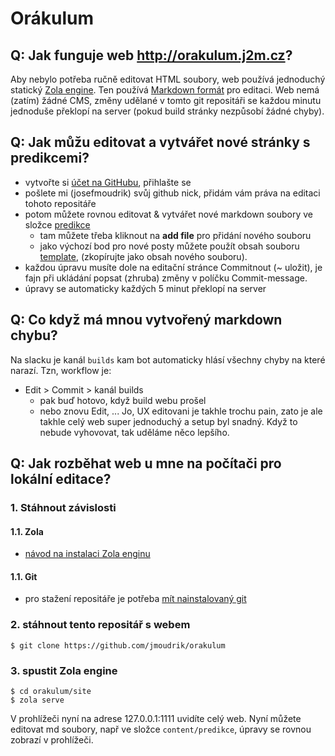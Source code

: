 # Orákulum

## Q: Jak funguje web http://orakulum.j2m.cz?

Aby nebylo potřeba ručně editovat HTML soubory, web
používá jednoduchý statický [Zola engine](https://www.getzola.org/).
Ten používá [Markdown formát](https://www.markdownguide.org/basic-syntax/) pro editaci.
Web nemá (zatím) žádné CMS, změny udělané v tomto git repositáři se každou minutu 
jednoduše překlopí na server (pokud build stránky nezpůsobí žádné chyby).


## Q: Jak můžu editovat a vytvářet nové stránky s predikcemi?
- vytvořte si [účet na GitHubu](https://github.com/join), přihlašte se
- pošlete mi (josefmoudrik) svůj github nick, přidám vám práva na editaci tohoto repositáře
- potom můžete rovnou editovat & vytvářet nové markdown soubory ve složce
	[predikce](https://github.com/jmoudrik/orakulum/tree/master/site/content/predikce)
	- tam můžete třeba kliknout na **add file** pro přidání nového souboru
	- jako výchozí bod pro nové posty můžete použít obsah souboru [template](https://raw.githubusercontent.com/jmoudrik/orakulum/master/site/content/predikce/template.md), (zkopírujte jako obsah nového souboru).
- každou úpravu musíte dole na editační stránce Commitnout (~ uložit), je fajn
    při ukládání popsat (zhruba) změny v políčku Commit-message.
- úpravy se automaticky každých 5 minut překlopí na server


## Q: Co když má mnou vytvořený markdown chybu?

Na slacku je kanál `builds` kam bot automaticky hlásí všechny chyby na které narazí. Tzn, workflow je:
- Edit > Commit > kanál builds
	- pak buď hotovo, když build webu prošel
	- nebo znovu Edit, ... 
Jo, UX editovani je takhle trochu pain, zato je ale takhle celý web super jednoduchý a setup byl snadný.
Když to nebude vyhovovat, tak uděláme něco lepšího.


## Q: Jak rozběhat web u mne na počítači pro lokální editace?

### 1. Stáhnout závislosti

#### 1.1. Zola
- [návod na instalaci Zola enginu](https://www.getzola.org/documentation/getting-started/installation/)

#### 1.1. Git
- pro stažení repositáře je potřeba [mít nainstalovaný git](https://github.com/git-guides/install-git)

### 2. stáhnout tento repositář s webem

```
$ git clone https://github.com/jmoudrik/orakulum
```
### 3. spustit Zola engine
```
$ cd orakulum/site
$ zola serve
```

V prohlížeči nyní na adrese 127.0.0.1:1111 uvidíte celý web.
Nyní můžete editovat md soubory, např ve složce `content/predikce`,
úpravy se rovnou zobrazí v prohlížeči.

